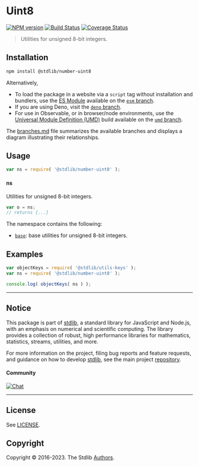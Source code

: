 <!--

@license Apache-2.0

Copyright (c) 2018 The Stdlib Authors.

Licensed under the Apache License, Version 2.0 (the "License");
you may not use this file except in compliance with the License.
You may obtain a copy of the License at

   http://www.apache.org/licenses/LICENSE-2.0

Unless required by applicable law or agreed to in writing, software
distributed under the License is distributed on an "AS IS" BASIS,
WITHOUT WARRANTIES OR CONDITIONS OF ANY KIND, either express or implied.
See the License for the specific language governing permissions and
limitations under the License.

-->

# Uint8

[![NPM version][npm-image]][npm-url] [![Build Status][test-image]][test-url] [![Coverage Status][coverage-image]][coverage-url] <!-- [![dependencies][dependencies-image]][dependencies-url] -->

> Utilities for unsigned 8-bit integers.

<section class="installation">

## Installation

```bash
npm install @stdlib/number-uint8
```

Alternatively,

-   To load the package in a website via a `script` tag without installation and bundlers, use the [ES Module][es-module] available on the [`esm` branch][esm-url].
-   If you are using Deno, visit the [`deno` branch][deno-url].
-   For use in Observable, or in browser/node environments, use the [Universal Module Definition (UMD)][umd] build available on the [`umd` branch][umd-url].

The [branches.md][branches-url] file summarizes the available branches and displays a diagram illustrating their relationships.

</section>

<section class="usage">

## Usage

```javascript
var ns = require( '@stdlib/number-uint8' );
```

#### ns

Utilities for unsigned 8-bit integers.

```javascript
var o = ns;
// returns {...}
```

The namespace contains the following:

<!-- <toc pattern="*"> -->

<div class="namespace-toc">

-   <span class="signature">[`base`][@stdlib/number/uint8/base]</span><span class="delimiter">: </span><span class="description">base utilities for unsigned 8-bit integers.</span>

</div>

<!-- </toc> -->

</section>

<!-- /.usage -->

<section class="examples">

## Examples

<!-- TODO: better examples -->

<!-- eslint no-undef: "error" -->

```javascript
var objectKeys = require( '@stdlib/utils-keys' );
var ns = require( '@stdlib/number-uint8' );

console.log( objectKeys( ns ) );
```

</section>

<!-- /.examples -->

<!-- Section for related `stdlib` packages. Do not manually edit this section, as it is automatically populated. -->

<section class="related">

</section>

<!-- /.related -->

<!-- Section for all links. Make sure to keep an empty line after the `section` element and another before the `/section` close. -->


<section class="main-repo" >

* * *

## Notice

This package is part of [stdlib][stdlib], a standard library for JavaScript and Node.js, with an emphasis on numerical and scientific computing. The library provides a collection of robust, high performance libraries for mathematics, statistics, streams, utilities, and more.

For more information on the project, filing bug reports and feature requests, and guidance on how to develop [stdlib][stdlib], see the main project [repository][stdlib].

#### Community

[![Chat][chat-image]][chat-url]

---

## License

See [LICENSE][stdlib-license].


## Copyright

Copyright &copy; 2016-2023. The Stdlib [Authors][stdlib-authors].

</section>

<!-- /.stdlib -->

<!-- Section for all links. Make sure to keep an empty line after the `section` element and another before the `/section` close. -->

<section class="links">

[npm-image]: http://img.shields.io/npm/v/@stdlib/number-uint8.svg
[npm-url]: https://npmjs.org/package/@stdlib/number-uint8

[test-image]: https://github.com/stdlib-js/number-uint8/actions/workflows/test.yml/badge.svg?branch=main
[test-url]: https://github.com/stdlib-js/number-uint8/actions/workflows/test.yml?query=branch:main

[coverage-image]: https://img.shields.io/codecov/c/github/stdlib-js/number-uint8/main.svg
[coverage-url]: https://codecov.io/github/stdlib-js/number-uint8?branch=main

<!--

[dependencies-image]: https://img.shields.io/david/stdlib-js/number-uint8.svg
[dependencies-url]: https://david-dm.org/stdlib-js/number-uint8/main

-->

[chat-image]: https://img.shields.io/gitter/room/stdlib-js/stdlib.svg
[chat-url]: https://app.gitter.im/#/room/#stdlib-js_stdlib:gitter.im

[stdlib]: https://github.com/stdlib-js/stdlib

[stdlib-authors]: https://github.com/stdlib-js/stdlib/graphs/contributors

[umd]: https://github.com/umdjs/umd
[es-module]: https://developer.mozilla.org/en-US/docs/Web/JavaScript/Guide/Modules

[deno-url]: https://github.com/stdlib-js/number-uint8/tree/deno
[umd-url]: https://github.com/stdlib-js/number-uint8/tree/umd
[esm-url]: https://github.com/stdlib-js/number-uint8/tree/esm
[branches-url]: https://github.com/stdlib-js/number-uint8/blob/main/branches.md

[stdlib-license]: https://raw.githubusercontent.com/stdlib-js/number-uint8/main/LICENSE

<!-- <toc-links> -->

[@stdlib/number/uint8/base]: https://github.com/stdlib-js/number-uint8-base

<!-- </toc-links> -->

</section>

<!-- /.links -->

